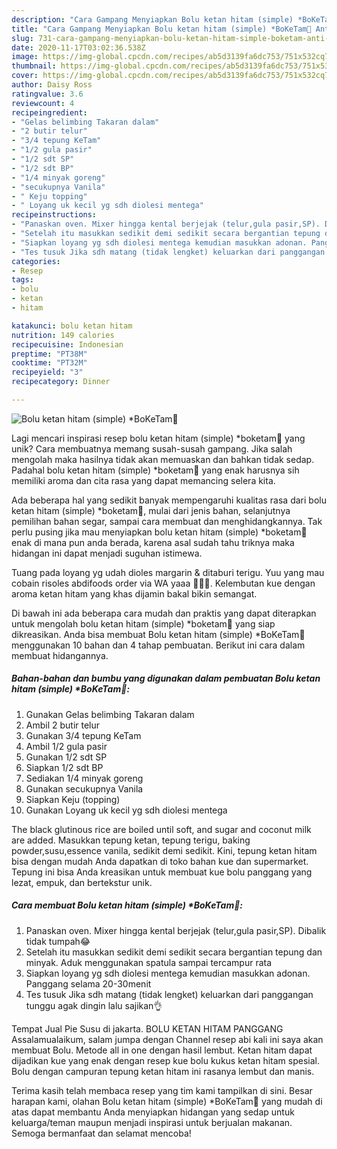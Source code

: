 ```yaml
---
description: "Cara Gampang Menyiapkan Bolu ketan hitam (simple) *BoKeTam🍰 Anti Gagal"
title: "Cara Gampang Menyiapkan Bolu ketan hitam (simple) *BoKeTam🍰 Anti Gagal"
slug: 731-cara-gampang-menyiapkan-bolu-ketan-hitam-simple-boketam-anti-gagal
date: 2020-11-17T03:02:36.538Z
image: https://img-global.cpcdn.com/recipes/ab5d3139fa6dc753/751x532cq70/bolu-ketan-hitam-simple-boketam🍰-foto-resep-utama.jpg
thumbnail: https://img-global.cpcdn.com/recipes/ab5d3139fa6dc753/751x532cq70/bolu-ketan-hitam-simple-boketam🍰-foto-resep-utama.jpg
cover: https://img-global.cpcdn.com/recipes/ab5d3139fa6dc753/751x532cq70/bolu-ketan-hitam-simple-boketam🍰-foto-resep-utama.jpg
author: Daisy Ross
ratingvalue: 3.6
reviewcount: 4
recipeingredient:
- "Gelas belimbing Takaran dalam"
- "2 butir telur"
- "3/4 tepung KeTam"
- "1/2 gula pasir"
- "1/2 sdt SP"
- "1/2 sdt BP"
- "1/4 minyak goreng"
- "secukupnya Vanila"
- " Keju topping"
- " Loyang uk kecil yg sdh diolesi mentega"
recipeinstructions:
- "Panaskan oven. Mixer hingga kental berjejak (telur,gula pasir,SP). Dibalik tidak tumpah😂"
- "Setelah itu masukkan sedikit demi sedikit secara bergantian tepung dan minyak. Aduk menggunakan spatula sampai tercampur rata"
- "Siapkan loyang yg sdh diolesi mentega kemudian masukkan adonan. Panggang selama 20-30menit"
- "Tes tusuk Jika sdh matang (tidak lengket) keluarkan dari panggangan tunggu agak dingin lalu sajikan👌"
categories:
- Resep
tags:
- bolu
- ketan
- hitam

katakunci: bolu ketan hitam 
nutrition: 149 calories
recipecuisine: Indonesian
preptime: "PT38M"
cooktime: "PT32M"
recipeyield: "3"
recipecategory: Dinner

---
```



![Bolu ketan hitam (simple) *BoKeTam🍰](https://img-global.cpcdn.com/recipes/ab5d3139fa6dc753/751x532cq70/bolu-ketan-hitam-simple-boketam🍰-foto-resep-utama.jpg)

Lagi mencari inspirasi resep bolu ketan hitam (simple) *boketam🍰 yang unik? Cara membuatnya memang susah-susah gampang. Jika salah mengolah maka hasilnya tidak akan memuaskan dan bahkan tidak sedap. Padahal bolu ketan hitam (simple) *boketam🍰 yang enak harusnya sih memiliki aroma dan cita rasa yang dapat memancing selera kita.

Ada beberapa hal yang sedikit banyak mempengaruhi kualitas rasa dari bolu ketan hitam (simple) *boketam🍰, mulai dari jenis bahan, selanjutnya pemilihan bahan segar, sampai cara membuat dan menghidangkannya. Tak perlu pusing jika mau menyiapkan bolu ketan hitam (simple) *boketam🍰 enak di mana pun anda berada, karena asal sudah tahu triknya maka hidangan ini dapat menjadi suguhan istimewa.

Tuang pada loyang yg udah dioles margarin &amp; ditaburi terigu. Yuu yang mau cobain risoles abdifoods order via WA yaaa 💃💃💃. Kelembutan kue dengan aroma ketan hitam yang khas dijamin bakal bikin semangat.


Di bawah ini ada beberapa cara mudah dan praktis yang dapat diterapkan untuk mengolah bolu ketan hitam (simple) *boketam🍰 yang siap dikreasikan. Anda bisa membuat Bolu ketan hitam (simple) *BoKeTam🍰 menggunakan 10 bahan dan 4 tahap pembuatan. Berikut ini cara dalam membuat hidangannya.

<!--inarticleads1-->

##### Bahan-bahan dan bumbu yang digunakan dalam pembuatan Bolu ketan hitam (simple) *BoKeTam🍰:

1. Gunakan Gelas belimbing Takaran dalam
1. Ambil 2 butir telur
1. Gunakan 3/4 tepung KeTam
1. Ambil 1/2 gula pasir
1. Gunakan 1/2 sdt SP
1. Siapkan 1/2 sdt BP
1. Sediakan 1/4 minyak goreng
1. Gunakan secukupnya Vanila
1. Siapkan  Keju (topping)
1. Gunakan  Loyang uk kecil yg sdh diolesi mentega


The black glutinous rice are boiled until soft, and sugar and coconut milk are added. Masukkan tepung ketan, tepung terigu, baking powder,susu,essence vanila, sedikit demi sedikit. Kini, tepung ketan hitam bisa dengan mudah Anda dapatkan di toko bahan kue dan supermarket. Tepung ini bisa Anda kreasikan untuk membuat kue bolu panggang yang lezat, empuk, dan bertekstur unik. 

<!--inarticleads2-->

##### Cara membuat Bolu ketan hitam (simple) *BoKeTam🍰:

1. Panaskan oven. Mixer hingga kental berjejak (telur,gula pasir,SP). Dibalik tidak tumpah😂
1. Setelah itu masukkan sedikit demi sedikit secara bergantian tepung dan minyak. Aduk menggunakan spatula sampai tercampur rata
1. Siapkan loyang yg sdh diolesi mentega kemudian masukkan adonan. Panggang selama 20-30menit
1. Tes tusuk Jika sdh matang (tidak lengket) keluarkan dari panggangan tunggu agak dingin lalu sajikan👌


Tempat Jual Pie Susu di jakarta. BOLU KETAN HITAM PANGGANG Assalamualaikum, salam jumpa dengan Channel resep abi kali ini saya akan membuat Bolu. Metode all in one dengan hasil lembut. Ketan hitam dapat dijadikan kue yang enak dengan resep kue bolu kukus ketan hitam spesial. Bolu dengan campuran tepung ketan hitam ini rasanya lembut dan manis. 

Terima kasih telah membaca resep yang tim kami tampilkan di sini. Besar harapan kami, olahan Bolu ketan hitam (simple) *BoKeTam🍰 yang mudah di atas dapat membantu Anda menyiapkan hidangan yang sedap untuk keluarga/teman maupun menjadi inspirasi untuk berjualan makanan. Semoga bermanfaat dan selamat mencoba!
